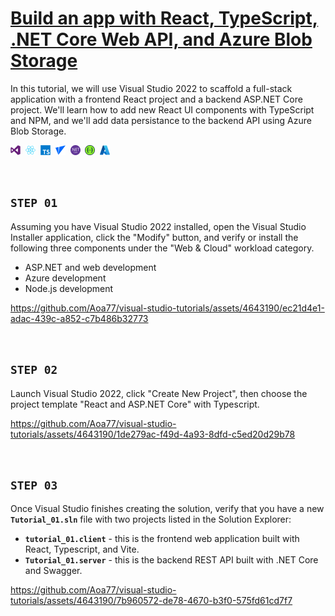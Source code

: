 # <a href="https://github.com/Aoa77/visual-studio-tutorials/blob/main/tutorial-01/README.md">Build an app with React, TypeScript, .NET Core Web API, and Azure Blob Storage</a>
In this tutorial, we will use Visual Studio 2022 to scaffold a full-stack application with a frontend React project and a backend ASP.NET Core project. We'll learn how to add new React UI components with TypeScript and NPM, and we'll add data persistance to the backend API using Azure Blob Storage. 

<img width="16" src="https://raw.githubusercontent.com/Aoa77/visual-studio-tutorials/main/devicon/png-512/Visual-Studio.png" title="Visual Studio 2022" />&nbsp;
<img width="16" src="https://raw.githubusercontent.com/Aoa77/visual-studio-tutorials/main/devicon/png-512/React.png" title="React" />&nbsp;
<img width="16" src="https://raw.githubusercontent.com/Aoa77/visual-studio-tutorials/main/devicon/png-512/TypeScript.png" title="TypeScript" />&nbsp;
<img width="16" src="https://raw.githubusercontent.com/Aoa77/visual-studio-tutorials/main/devicon/png-512/Vite.png" title="Vite" />&nbsp;
<img width="16" src="https://raw.githubusercontent.com/Aoa77/visual-studio-tutorials/main/devicon/png-512/.NET-core.png" title="ASP.NET Core" />&nbsp;
<img width="16" src="https://raw.githubusercontent.com/Aoa77/visual-studio-tutorials/main/devicon/png-512/Swagger.png" title="ASP.NET Core" />&nbsp;
<img width="16" src="https://raw.githubusercontent.com/Aoa77/visual-studio-tutorials/main/devicon/png-512/Azure.png" title="Azure" />


&nbsp;

## `STEP 01`
Assuming you have Visual Studio 2022 installed, open the Visual Studio Installer application, click the "Modify" button, and verify or install the following three components under the "Web & Cloud" workload category. 
- ASP.NET and web development
- Azure development
- Node.js development

https://github.com/Aoa77/visual-studio-tutorials/assets/4643190/ec21d4e1-adac-439c-a852-c7b486b32773


&nbsp;

## `STEP 02`
Launch Visual Studio 2022, click "Create New Project", then choose the project template "React and ASP.NET Core" with Typescript. 

https://github.com/Aoa77/visual-studio-tutorials/assets/4643190/1de279ac-f49d-4a93-8dfd-c5ed20d29b78


&nbsp;


## `STEP 03`
Once Visual Studio finishes creating the solution, verify that you have a new <b>`Tutorial_01.sln`</b> file with two projects listed in the Solution Explorer: 
- <b>`tutorial_01.client`</b> - this is the frontend web application built with React, Typescript, and Vite.
- <b>`Tutorial_01.server`</b> - this is the backend REST API built with .NET Core and Swagger.

https://github.com/Aoa77/visual-studio-tutorials/assets/4643190/7b960572-de78-4670-b3f0-575fd61cd7f7



